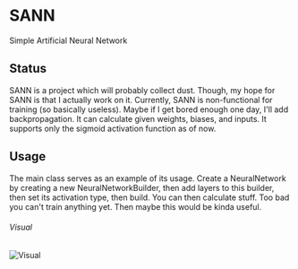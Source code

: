# SANN
Simple Artificial Neural Network
## Status
SANN is a project which will probably collect dust. Though, my hope for SANN is that I actually work on it. Currently, SANN is non-functional for training (so basically useless). Maybe if I get bored enough one day, I'll add backpropagation. It can calculate given weights, biases, and inputs. It supports only the sigmoid activation function as of now. 
## Usage
The main class serves as an example of its usage. Create a NeuralNetwork by creating a new NeuralNetworkBuilder, then add layers to this builder, then set its activation type, then build. You can then calculate stuff. Too bad you can't train anything yet. Then maybe this would be kinda useful.

###### Visual

![Visual](https://i.imgur.com/k14pZcg.png)
